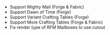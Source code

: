 - Support Mighty Mail (Forge & Fabric)
- Support Dawn of Time (Forge)
- Support Variant Crafting Tables (Forge)
- Support More Crafting Tables (Forge & Fabric)
- Fix render type of RFM Mailboxes to use cutout
